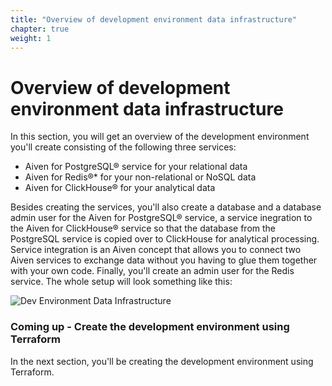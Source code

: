 ```yaml
---
title: "Overview of development environment data infrastructure"
chapter: true
weight: 1
---
```


# Overview of development environment data infrastructure

In this section, you will get an overview of the development environment you'll create consisting of the following three services:

- Aiven for PostgreSQL® service for your relational data
- Aiven for Redis®* for your non-relational or NoSQL data
- Aiven for ClickHouse® for your analytical data

Besides creating the services, you'll also create a database and a database admin user for the Aiven for PostgreSQL® service, a service inegration to the Aiven for ClickHouse® service so that the database from the PostgreSQL service is copied over to ClickHouse for analytical processing. Service integration is an Aiven concept that allows you to connect two Aiven services to exchange data without you having to glue them together with your own code. Finally, you'll create an admin user for the Redis service. The whole setup will look something like this:

![Dev Environment Data Infrastructure](/images/dev-env-data-infra.png)

### Coming up - Create the development environment using Terraform
In the next section, you'll be creating the development environment using Terraform.